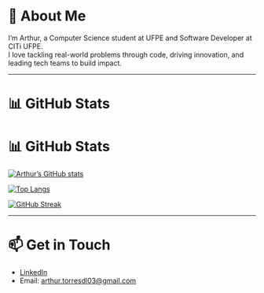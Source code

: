 # 🚀 About Me

I’m Arthur, a Computer Science student at UFPE and Software Developer at CITi UFPE.  
I love tackling real-world problems through code, driving innovation, and leading tech teams to build impact.  

---

# 📊 GitHub Stats

# 📊 GitHub Stats

[![Arthur’s GitHub stats](https://github-readme-stats.vercel.app/api?username=arthurtdl&show_icons=true&theme=radical)](https://github.com/anuraghazra/github-readme-stats)

[![Top Langs](https://github-readme-stats.vercel.app/api/top-langs/?username=arthurtdl&layout=compact&theme=radical)](https://github.com/anuraghazra/github-readme-stats)

[![GitHub Streak](https://streak-stats.demolab.com/?user=arthurtdl&theme=radical)](https://git.io/streak-stats)

---

# 📫 Get in Touch

- [LinkedIn](https://www.linkedin.com/in/arthur-torres-029068375/)  
- Email: arthur.torresdl03@gmail.com  
